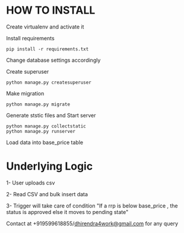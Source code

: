 HOW TO INSTALL
==============

Create virtualenv and activate it

Install requirements  

	pip install -r requirements.txt

Change database settings accordingly

Create superuser  

	python manage.py createsuperuser  


Make migration  

	python manage.py migrate  


Generate ststic files and Start server  

	python manage.py collectstatic  
	python manage.py runserver

Load data into base_price table 


Underlying Logic
================
1- User uploads csv 

2- Read CSV and bulk insert data 

3- Trigger will take care of condition "If a rrp is below base_price , the status is approved else it moves to pending state"



Contact at +919599618855/dhirendra4work@gmail.com for any query